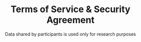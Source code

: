 ---
title: Terms of Service & Security Agreement
image: 
bgcolor: "#4F6D7A"
subtitle: Data shared by participants is used only for research purposes
introduction: Studies run on the Way To Health platform all have to pass through a rigorous Institutional Review Board review and approval. Data provided by users is assumed to be protected health information (PHI) and thus we follow policies and procedures to comply with HIPAA. These policies are procedures are available [here](https://policy.waytohealth.org). Data provided by participants is only used for the purposes of research for the specific study that participants have consented and are enrolled into. 
---